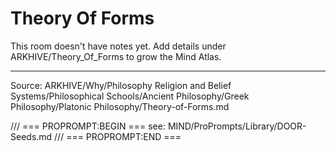 # Theory Of Forms

This room doesn't have notes yet. Add details under ARKHIVE/Theory_Of_Forms to grow the Mind Atlas.

---
Source: ARKHIVE/Why/Philosophy Religion and Belief Systems/Philosophical Schools/Ancient Philosophy/Greek Philosophy/Platonic Philosophy/Theory-of-Forms.md

/// === PROPROMPT:BEGIN ===
see: MIND/ProPrompts/Library/DOOR-Seeds.md
/// === PROPROMPT:END ===
